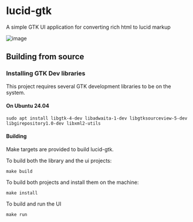 # lucid-gtk
A simple GTK UI application for converting rich html to lucid markup

![image](https://github.com/user-attachments/assets/be9bfc6c-32a9-4a57-b77c-8ef90563a820)



## Building from source

### Installing GTK Dev libraries

This project requires several GTK development libraries to be on the system.

#### On Ubuntu 24.04

```
sudo apt install libgtk-4-dev libadwaita-1-dev libgtksourceview-5-dev libgirepository1.0-dev libxml2-utils
```
#### Building

Make targets are provided to build lucid-gtk.

To build both the library and the ui projects:

```
make build
```

To build both projects and install them on the machine:

```
make install
```

To build and run the UI

```
make run
```

